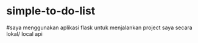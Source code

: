 # simple-to-do-list

#saya menggunakan aplikasi flask untuk menjalankan project saya secara lokal/ local api
